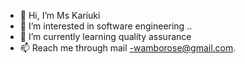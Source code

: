 - 👋 Hi, I’m Ms Kariuki
- 👀 I’m interested in software engineering ..
- 🌱 I’m currently learning quality assurance 
- 📫 Reach me through mail -wamborose@gmail.com.

<!---
Rosek97/Rosek97 is a ✨ special ✨ repository because its `README.md` (this file) appears on your GitHub profile.
You can click the Preview link to take a look at your changes.
--->
